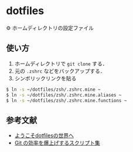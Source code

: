 # dotfiles
⚙ ホームディレクトリの設定ファイル

## 使い方
1. ホームディレクトリで `git clone` する．
1. 元の `.zshrc` などをバックアップする．
1. シンボリックリンクを貼る
```sh
$ ln -s ~/dotfiles/zsh/.zshrc.mine ~
$ ln -s ~/dotfiles/zsh/.zshrc.mine.aliases ~
$ ln -s ~/dotfiles/zsh/.zshrc.mine.functions ~
```

## 参考文献
- [ようこそdotfilesの世界へ](https://qiita.com/yutkat/items/c6c7584d9795799ee164)
- [Git の効率を爆上げするスクリプト集](https://zenn.dev/tick_taku/articles/d26ee3da94cb14)
